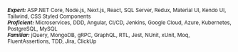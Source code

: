 <sub>***Expert:*** ASP.NET Core, Node.js, Next.js, React, SQL Server, Redux, Material UI, Kendo UI, Tailwind, CSS Styled Components</sub>  
<sub>***Proficient:*** Microservices, DDD, Angular, CI/CD, Jenkins, Google Cloud, Azure, Kubernetes, PostgreSQL, MySQL</sub>  
<sub>***Familiar:*** jQuery, MongoDB, gRPC, GraphQL, RTL, Jest, NUnit, xUnit, Moq, FluentAssertions, TDD, Jira, ClickUp</sub>  
